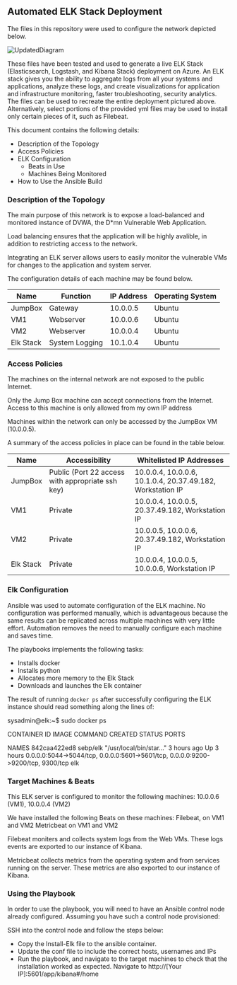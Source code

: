 ## Automated ELK Stack Deployment

The files in this repository were used to configure the network depicted below.

![UpdatedDiagram](https://github.com/Mitch994/ELKStackProject/assets/67949868/5f5d508b-75f0-4022-9165-5ffc6facd316)

These files have been tested and used to generate a live ELK Stack (Elasticsearch, Logstash, and Kibana Stack) deployment on Azure. An ELK stack gives you the ability to aggregate logs from all your systems and applications, analyze these logs, and create visualizations for application and infrastructure monitoring, faster troubleshooting, security analytics. The files can be used to recreate the entire deployment pictured above. Alternatively, select portions of the provided yml files may be used to install only certain pieces of it, such as Filebeat.

This document contains the following details:
- Description of the Topology
- Access Policies
- ELK Configuration
  - Beats in Use
  - Machines Being Monitored
- How to Use the Ansible Build


### Description of the Topology

The main purpose of this network is to expose a load-balanced and monitored instance of DVWA, the D*mn Vulnerable Web Application.

Load balancing ensures that the application will be highly avalible, in addition to restricting access to the network.


Integrating an ELK server allows users to easily monitor the vulnerable VMs for changes to the application and system server.


The configuration details of each machine may be found below.

| Name      | Function       | IP Address | Operating System |
|-----------|----------------|------------|------------------|
| JumpBox   | Gateway        | 10.0.0.5   | Ubuntu           |
| VM1       | Webserver      | 10.0.0.6   | Ubuntu           |
| VM2       | Webserver      | 10.0.0.4   | Ubuntu           |
| Elk Stack | System Logging | 10.1.0.4   | Ubuntu           |

### Access Policies

The machines on the internal network are not exposed to the public Internet. 

Only the Jump Box machine can accept connections from the Internet. Access to this machine is only allowed from my own IP address

Machines within the network can only be accessed by the JumpBox VM (10.0.0.5).

A summary of the access policies in place can be found in the table below.

| Name      | Accessibility                                    | Whitelisted IP Addresses                                   |
|-----------|--------------------------------------------------|------------------------------------------------------------|
| JumpBox   | Public (Port 22 access with appropriate ssh key) | 10.0.0.4, 10.0.0.6, 10.1.0.4, 20.37.49.182, Workstation IP |
| VM1       | Private                                          | 10.0.0.4, 10.0.0.5, 20.37.49.182, Workstation IP           |
| VM2       | Private                                          | 10.0.0.5, 10.0.0.6, 20.37.49.182, Workstation IP           |
| Elk Stack | Private                                          | 10.0.0.4, 10.0.0.5, 10.0.0.6, Workstation IP               |

### Elk Configuration

Ansible was used to automate configuration of the ELK machine. No configuration was performed manually, which is advantageous because the same results can be replicated across multiple machines with very little effort. Automation removes the need to manually configure each machine and saves time.

The playbooks implements the following tasks:
- Installs docker
- Installs python
- Allocates more memory to the Elk Stack
- Downloads and launches the Elk container

The result of running `docker ps` after successfully configuring the ELK instance should read something along the lines of:

sysadmin@elk:~$ sudo docker ps

CONTAINER ID     IMAGE        COMMAND                CREATED           STATUS              PORTS                                                                              

NAMES
842caa422ed8     sebp/elk    "/usr/local/bin/star…"  3 hours ago       Up 3 hours          0.0.0.0:5044->5044/tcp, 0.0.0.0:5601->5601/tcp, 0.0.0.0:9200->9200/tcp, 9300/tcp elk


### Target Machines & Beats
This ELK server is configured to monitor the following machines: 10.0.0.6 (VM1), 10.0.0.4 (VM2)

We have installed the following Beats on these machines:
Filebeat, on VM1 and VM2
Metricbeat on VM1 and VM2

Filebeat moniters and collects system logs from the Web VMs. These logs events are exported to our instance of Kibana.

Metricbeat collects metrics from the operating system and from services running on the server. These metrics are also exported to our instance of Kibana.

### Using the Playbook
In order to use the playbook, you will need to have an Ansible control node already configured. Assuming you have such a control node provisioned: 

SSH into the control node and follow the steps below:
- Copy the Install-Elk file to the ansible container.
- Update the conf file to include the correct hosts, usernames and IPs
- Run the playbook, and navigate to the target machines to check that the installation worked as expected. Navigate to http://[Your IP]:5601/app/kibana#/home
